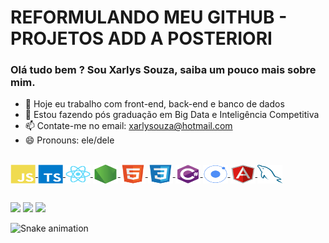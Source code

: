 # REFORMULANDO MEU GITHUB - PROJETOS ADD A POSTERIORI

### Olá tudo bem ? Sou Xarlys Souza, saiba um pouco mais sobre mim.

- 🔭 Hoje eu trabalho com front-end, back-end e banco de dados
- 🌱 Estou fazendo pós graduação em Big Data e Inteligência Competitiva
- 📫 Contate-me no email: xarlysouza@hotmail.com
- 😄 Pronouns: ele/dele

<div align="center">
  <a href="https://github.com/xarlys">

</div>

<div style="display: inline_block"><br>
  <img align="center" alt="Xarlys-Js" height="30" width="40" src="https://raw.githubusercontent.com/devicons/devicon/master/icons/javascript/javascript-plain.svg">
  <img align="center" alt="Xarlys-Ts" height="30" width="40" src="https://raw.githubusercontent.com/devicons/devicon/master/icons/typescript/typescript-plain.svg">
  <img align="center" alt="Xarlys-React" height="30" width="40" src="https://raw.githubusercontent.com/devicons/devicon/master/icons/react/react-original.svg">
  <img align="center" alt="Xarlys-Node" height="30" width="40" src="https://raw.githubusercontent.com/devicons/devicon/master/icons/nodejs/nodejs-original.svg">
  <img align="center" alt="Xarlys-HTML" height="30" width="40" src="https://raw.githubusercontent.com/devicons/devicon/master/icons/html5/html5-original.svg">
  <img align="center" alt="Xarlys-CSS" height="30" width="40" src="https://raw.githubusercontent.com/devicons/devicon/master/icons/css3/css3-original.svg">
  <img align="center" alt="Xarlys-Csharp" height="30" width="40" src="https://raw.githubusercontent.com/devicons/devicon/master/icons/csharp/csharp-original.svg">
  <img align="center" alt="Xarlys-Ionic" height="30" width="40" src="https://raw.githubusercontent.com/devicons/devicon/master/icons/ionic/ionic-original.svg">
  <img align="center" alt="Xarlys-Angular" height="30" width="40" src="https://raw.githubusercontent.com/devicons/devicon/master/icons/angularjs/angularjs-original.svg">
  <img align="center" alt="Xarlys-Mysql" height="30" width="40" src="https://raw.githubusercontent.com/devicons/devicon/master/icons/mysql/mysql-original.svg">
</div>

##

<div>   
  <a href = "mailto:xarlysouza@hotmail.com"><img src="https://img.shields.io/badge/Microsoft_Outlook-0078D4?style=for-the-badge&logo=microsoft-outlook&logoColor=white" target="_blank"></a>
  <a href="https://www.linkedin.com/in/xarlys-luiz-46725431/" target="_blank"><img src="https://img.shields.io/badge/-LinkedIn-%230077B5?style=for-the-badge&logo=linkedin&logoColor=white" target="_blank"></a> 
  <a href="xarlysouza"><img src="https://img.shields.io/badge/Telegram-2CA5E0?style=for-the-badge&logo=telegram&logoColor=white"></a>
  
  ![Snake animation](https://github.com/xarlys/xarlys/blob/output/github-contribution-grid-snake.svg)
 
</div>
